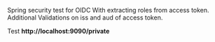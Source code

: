 Spring security test for OIDC
With extracting roles from access token. 
Additional Validations on iss and aud of access token.

Test
**http://localhost:9090/private**